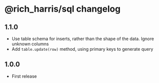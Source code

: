 # @rich_harris/sql changelog

## 1.1.0

* Use table schema for inserts, rather than the shape of the data. Ignore unknown columns
* Add `table.update(row)` method, using primary keys to generate query

## 1.0.0

* First release